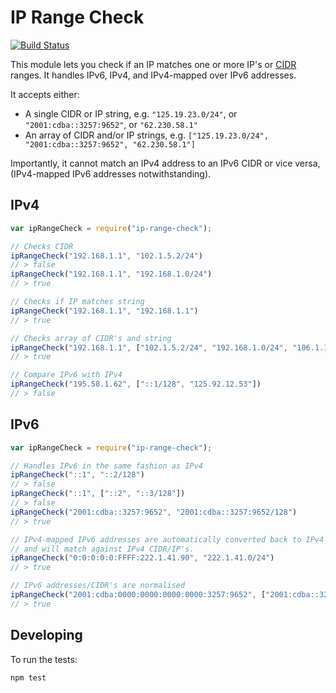 # IP Range Check

[![Build Status](https://travis-ci.org/Day8/ip-range-check.svg?branch=master)](https://travis-ci.org/Day8/ip-range-check)

This module lets you check if an IP matches one or more IP's or [CIDR](http://en.wikipedia.org/wiki/Classless_Inter-Domain_Routing) ranges. It handles IPv6, IPv4, and IPv4-mapped over IPv6 addresses.

It accepts either:

* A single CIDR or IP string, e.g. `"125.19.23.0/24"`, or `"2001:cdba::3257:9652"`, or `"62.230.58.1"`
* An array of CIDR and/or IP strings, e.g. `["125.19.23.0/24", "2001:cdba::3257:9652", "62.230.58.1"]`

Importantly, it cannot match an IPv4 address to an IPv6 CIDR or vice versa, (IPv4-mapped IPv6 addresses notwithstanding).

## IPv4

```js
var ipRangeCheck = require("ip-range-check");

// Checks CIDR
ipRangeCheck("192.168.1.1", "102.1.5.2/24")
// > false
ipRangeCheck("192.168.1.1", "192.168.1.0/24")
// > true

// Checks if IP matches string
ipRangeCheck("192.168.1.1", "192.168.1.1")
// > true

// Checks array of CIDR's and string
ipRangeCheck("192.168.1.1", ["102.1.5.2/24", "192.168.1.0/24", "106.1.180.84"])
// > true

// Compare IPv6 with IPv4
ipRangeCheck("195.58.1.62", ["::1/128", "125.92.12.53"])
// > false

```

## IPv6

```js
var ipRangeCheck = require("ip-range-check");

// Handles IPv6 in the same fashion as IPv4
ipRangeCheck("::1", "::2/128")
// > false
ipRangeCheck("::1", ["::2", "::3/128"])
// > false
ipRangeCheck("2001:cdba::3257:9652", "2001:cdba::3257:9652/128")
// > true

// IPv4-mapped IPv6 addresses are automatically converted back to IPv4 addresses
// and will match against IPv4 CIDR/IP's.
ipRangeCheck("0:0:0:0:0:FFFF:222.1.41.90", "222.1.41.0/24")
// > true

// IPv6 addresses/CIDR's are normalised
ipRangeCheck("2001:cdba:0000:0000:0000:0000:3257:9652", ["2001:cdba::3257:9652"])
// > true
```

## Developing

To run the tests:

```
npm test
```
